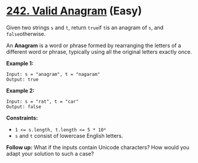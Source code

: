 # [242. Valid Anagram][link] (Easy)

[link]: https://leetcode.com/problems/valid-anagram/

Given two strings `s` and `t`, return `true`if `t`is an anagram of `s`, and
`false`otherwise.

An **Anagram** is a word or phrase formed by rearranging the letters of a
different word or phrase, typically using all the original letters exactly
once.

**Example 1:**

```text
Input: s = "anagram", t = "nagaram"
Output: true
```

**Example 2:**

```text
Input: s = "rat", t = "car"
Output: false
```

**Constraints:**

- `1 <= s.length, t.length <= 5 * 10⁴`
- `s` and `t` consist of lowercase English letters.

**Follow up:** What if the inputs contain Unicode characters? How would you
adapt your solution to such a case?
